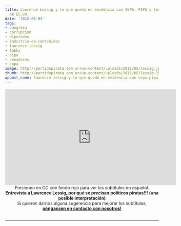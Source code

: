 ```yaml
---
title: Lawrence Lessig y lo que quedó en evidencia con SOPA, PIPA y los congresistas
  de EE.UU.
date: '2012-05-03'
tags:
- congreso
- corrupcion
- diputados
- industria-de-contenidos
- lawrence-lessig
- lobby
- pipa
- senadores
- sopa
image: http://partidopirata.com.ar/wp-content/uploads/2011/08/lessig.jpg
thumb: http://partidopirata.com.ar/wp-content/uploads/2011/08/lessig-150x150.jpg
wppost_name: lawrence-lessig-y-lo-que-quedo-en-evidencia-con-sopa-pipa-y-los-congresistas-de-ee-uu
---
```


<center>
<iframe src="http://www.youtube.com/embed/uilt6QUgD9M" frameborder="0" width="560" height="315"></iframe>
<strong></strong></center><center></center><center>Presionen en CC con fondo rojo para ver los subtítulos en español.</center><center><strong>Entrevista a Lawrence Lessig, por qué se precisan políticos piratas!!! (una posible interpretación)</strong></center><center>Si quieren darnos alguna sugerencia para mejorar los subtítulos, <strong><a href="http://partidopirata.com.ar/contacto">póngansen en contacto con nosotros!</a></strong></center>&nbsp;

<hr />
